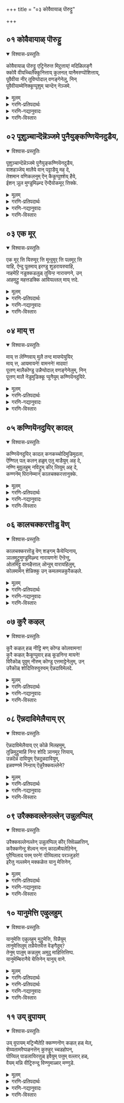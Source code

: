 +++
title = "०३ कोवैवायाळ् पॊरुट्टु"

+++


## ०१ कोवैवायाळ् पॊरुट्टु
<details open><summary>विश्वास-प्रस्तुतिः</summary>

कोवैवायाळ् पॊरुट्टु एट्रिनॆरुत्त मिऱुत्ताय्\! मदिळिलङ्गै  
क्कोवै वीयच्चिलैक्कूनित्ताय् कुलनल् यानैमरुप्पॊशित्ताय्,  
पूवैवीया नीर् तूविप्पोदाल् वणङ्गेनेलु, निन्  
पूवैवीयाम्मेनिक्कूप्पूशुम् चान्दॆन् नॆञ्जमे.
</details>

<details><summary>मूलम्</summary>

कोवैवायाळ् पॊरुट्टु एट्रिनॆरुत्त मिऱुत्ताय्\! मदिळिलङ्गै  
क्कोवै वीयच्चिलैक्कूनित्ताय् कुलनल् यानैमरुप्पॊशित्ताय्,  
पूवैवीया नीर् तूविप्पोदाल् वणङ्गेनेलु, निन्  
पूवैवीयाम्मेनिक्कूप्पूशुम् चान्दॆन् नॆञ्जमे.
</details>

<details><summary>गरणि-प्रतिपदार्थः</summary>

कोवै वायाळ् = तॊण्डेहण्णिनन्तॆ तुटि\(बायि\)युळ्ळवळ, पॊरुट्टु = निमित्तवागि, एट्रिन् = गूळिगळ, ऎरुत्तम् = कत्तन् \(हिळिलन्नु\), इऱुत्ताय् = मुरिदवने, मदिळ् = कोटॆयिन्द सुभद्रवाद, इलङ्गै = लङ्कॆयु, कोवै = ऒडॆयनु, वीय = मुगियुवन्तॆ \(सायुवन्तॆ\), शिलै= बिल्लन्नु, कुनित्ताय् = बग्गिसिदवने, कुलम् = जातिय, नल्यानै = उत्तमवाद आनॆय, मरुप्पु = दन्तगळन्नु, ऒशित्ताय् = मुरिदवने, पूवैवीयानीर् = हूवन्नु अगलिरद नीरन्नू \(हूवन्नू, नीरन्नू\) तूवि = प्रोक्षिसि\(ऎरॆचि\), पोदाल् = हॊत्तुहॊत्तिगॆ सरियागि, वणङ्गेन् एलुम् = नमस्करिसुवॆनादरू, निन् = निन्न, पूवै वी आम् = हूवन्नु सॊरगिसुवन्थ, मेनिक्कु = देहक्कॆ, पूशुम् = पूसुव \(हच्चुव\), चान्दु = चन्दनवु \(गन्धवु\), ऎन् = नॆञ्जमे = नन्न मनस्से आगुवुदु. 
</details>

<details><summary>गरणि-गद्यानुवादः</summary>

तॊण्डेहण्णिनन्तॆ तुटियुळ्ळवळ निमित्तवागि गूळिगळ् कत्तन्नु \(हिळिलन्नु\), मुरिदवने, कोटॆयिन्द सुभद्रवाद लङ्कॆय ऒडॆयनु सायुवन्तॆ बिल्लन्नु बग्गिसिदवने, उत्तमजातिय आनॆय दन्तगळन्नु मुरिदवने, हूवन्नू नीरन्नू चिमुकिसुत्ता \(ऎरॆचुत्ता\) हॊत्तुहॊत्तिगॆ सरियागि निनगॆ ऎरगुवॆनादरू, हूवन्नु सॊरगिसुवन्थ निन्न देहक्कॆ पूसुव गन्धवु नन्न मनस्से आगुवुदु.
</details>

<details><summary>गरणि-विस्तारः</summary>

“कोवैवायाल् पॊरुट्टु एट्रिनॆरुत्त मिऱुत्ताय्” – इदु श्रीकृष्णावतारियाद भगवन्त तन्न तोळ्बलवन्नु प्रकटगॊळिसिद ऒन्दु प्रसङ्ग. ’तॊण्डे हण्णिनन्तॆ तुटियुळ्ळवळु’ ऎन्दरॆ परमसुन्दरियाद नप्पिन्नैदेवि – गोवळकुलद सत्यॆ ऎन्नुवळु. अवळन्नु वरिसुवुदक्कॆ अवळ तन्दॆ इट्ट ’वीर्यशुल्क’वन्नु ऎन्दरॆ, अवनु साकि कॊब्बिसिद्द एळु गूळिगळन्नु ऒब्बने ऎदुरिसि, अवुगळन्नु अडगिसि अवळन्नु गॆद्दुकॊण्डवनु श्रीकृष्णपरमात्म. 

मदिळिलङ्गैकोवैवीय शिलैकुनित्ताय्” – इल्लि श्रीरामावतारियाद भगवन्तन बिल्गारिकॆयन्नु प्रकटगॊळिसिद प्रसङ्गविदॆ. तन्न मडदियाद सीतादेविय निमित्तवागि, श्रीरामनु कोटॆगळिन्द सुभद्रवॆनिसिद्द लङ्कापट्टणवन्नु प्रवेशिसि, अप्रतिम वीरनॆन्दु बीगुत्तिद्द रावणासुरनन्नु तन्न कोदण्ड मत्तु बाणगळ सहायदिन्दले नाशपडिसिदनु. 

“कुलनल् यानै मरुप्पॊशित्ताय्” – मत्तॆ इल्लि श्रीकृष्णावतारद मत्तॊन्दु प्रसङ्गविदॆ. श्रीकृष्णनु इन्नू चिक्कवनागिद्दाग नडॆसिद्दु इदु. अवन सोदरमावनाद कंसासुरनु अवनन्नु कॊल्लिसलु नडॆसिद नानाप्रयत्नगळल्लि इदू ऒन्दु. धनुर्यागद निमित्तवागि अवनन्नु मधुरापुरिगॆ बरमाडिकॊण्डु, अल्लि हेगादरू माडि अवनन्नु मधुरापुरिगॆ बरमाडिकॊण्डु, अल्लि हेगादरू मादि अवनन्नु कॊल्लिसबेकॆम्बुदु कंसन हवणिकॆ. अवुगळल्लि मॊट्टमॊदलनॆयदे, पट्टणद हॊरबागिलल्लि कुवलयापीडवॆम्ब मद्दानॆयिन्द अवनन्नु तुळसि हाकुवुदु. बालकृष्णनु आ आनॆयन्नु ऎदुरिसि, अदर उद्दनाद दन्तवन्नु निरायासवागि मुरिदु, अदरिन्दले आ आनॆयन्नु कॊन्दुहाकिदनु. 

आळ्वाररु हेळुत्तारॆ- भगवन्त, नीनु नप्पिन्नैदेविय निमित्तवागि कॊब्बि बॆळॆद एळु गूळिगळन्नु ऒब्बने ऎदुरिसि, अवुगळ कॊब्बन्नु अडगिसिदॆ. सीतादेविय निमित्तवागि, कोटॆगळिन्द सुभद्रवॆनिसिद्द लङ्कापट्टणवन्नु प्रवेशिसि, अप्रतिम शूरनॆन्दु बीगुत्तिद्द रावणासुरनन्नु निन्न बिल्गारिकॆयिन्दले सदॆबडिदॆ. निन्न मेलॆ नुग्गि बन्द मद्दानॆय दन्तवन्नु मुरिदु हाकिदॆ. हीगॆ परमसमर्थनु, सर्वशक्तनु ऎनिसिद निन्न गुणस्वभावगळन्नू, नीनु नडॆसिद अद्भुताश्चर्य प्रसङ्गगळन्नु नॆनॆयुत्ता, पुळकितगॊळ्ळुत्ता, निनगॆ हॊत्तुहॊत्तिगॆ क्रमवरितु परिमळिसुव पुष्पगळन्नू परिशुद्धवाद तीर्थवन्नू समर्पिसि निन्नन्नु पूजिसुत्तेनॆ. आदरू, निन्न सेवॆयन्नु परिपूर्णवागि नडॆसुवुदक्कागि नन्न मनस्सन्नु, श्रीगन्धद तुण्डन्नु अरॆदु सवॆसुत्ता अदरिन्द तम्पाद परिमळपूर्णवाद गन्धवन्नु पडॆदुकॊळ्ळुवन्तॆ, विषयवासनॆ ईषदपि इल्लदन्तॆ माडुवुदक्कागि, निन्न परिपूर्ण सेवॆगॆ योग्यवागुवन्तॆ माडुवुदक्कागि, ऎडॆबिडदन्तॆ अदन्नु सिद्धपडिसुत्तिद्देनॆ. अदु निन्न दिव्यसुन्दरॆ देहक्कॆ पूसुव परिमळ गन्धवागलि.
</details>



## ०२ पूशुञ्चान्दॆन्नॆञ्जमे पुनैयुङ्कण्णियॆनदुडैय,
<details open><summary>विश्वास-प्रस्तुतिः</summary>

पूशुञ्चान्दॆन्नॆञ्जमे पुनैयुङ्कण्णियॆनदुडैय,  
वाशहञ्जॆय् मालैये वान् पट्टाडैयु मह् दे,  
तेशमान वणिकलनुम् ऎन् कैकूप्पुश्शॆय् हैये,  
ईशन् ञूल मुण्डुमिऴ्न्द ऎन्दैयोकमूर् त्तिक्के.
</details>

<details><summary>मूलम्</summary>

पूशुञ्चान्दॆन्नॆञ्जमे पुनैयुङ्कण्णियॆनदुडैय,  
वाशहञ्जॆय् मालैये वान् पट्टाडैयु मह् दे,  
तेशमान वणिकलनुम् ऎन् कैकूप्पुश्शॆय् हैये,  
ईशन् ञूल मुण्डुमिऴ्न्द ऎन्दैयोकमूर् त्तिक्के.
</details>

<details><summary>गरणि-प्रतिपदार्थः</summary>

पूशुम् = पूसुव, शान्दु = चन्दनवु, ऎन्नॆञ्जमे = नन्न मनस्से, पुनैयुम् = धरिसुव, कण्णि = हूविन हार्वु, ऎनदुडैय = नन्न, वाशहम् = मातुगळिन्द, शॆय् = आद, मालैये = मालॆये \(सरवे\) वान् = श्रेष्ठवाद, पट्टु आडैयुम् = पीताम्बरवू, अह् दे = अदे, तेशम् आन = तेजस्सिनिन्द कूडिद \(तेजस्से आद\), अणि कलनुम् = सुन्दरवाद आभरणग्ळु, ऎन्= नन्न, कैकूप्पु = कैमुगियुव, शॆय् है ए = कॆलसवे \(आगुत्तदॆ\), ईशन् = सर्वेश्वरनू, ञालम् = लोकगळन्नु, उण्डु उमिऴन्द = उण्डु उगुळिद, ऎन्दै = नन्न, एक मूर्त्तिक्के = \(साटियिल्लदवनाद\) एकैक मूर्तिगे. 
</details>

<details><summary>गरणि-गद्यानुवादः</summary>

सर्वेश्वरनू, लोकगळन्नु उण्डु उगुळिद नन्न एकैक मूर्तिगॆ पूसुव चन्दनवु नन्नमनसे, धरिसुव हारवु नन्नमातुगळिन्दाद मालॆये \(मातिनसरवे\), श्रेष्ठवाद पीताम्बरवू अदे, तेजोमयवाद सुन्दरवाद आभरणगळु नन्न कैमुगियुव कार्यवॆ \(आगुत्तदॆ\). 
</details>

<details><summary>गरणि-विस्तारः</summary>

इल्लि आळ्वाररु तम्म त्रिकरणगळन्नु, ऎन्दरॆ, मनस्सु, मातु, मैगळन्नु भगवत्सेवॆगॆ हेगॆ अणिमाडिकॊण्डिद्दारॆ ऎम्बुदन्नु हेळलागुत्तदॆ. 

“पूशुम् शान्दु ऎन् नॆञ्जमे” – भगवन्तन ऎल्ला अङ्गगळिगू पूसुव \(लेपिसुव\) परिमळिसुव चन्दन ऎम्बुदु नन्न मनस्से. अदु भगवन्तन सर्वायवगळन्नू परिपूर्णवागि आवरिसिरुत्तदॆ. 

“पुनैयुम् कण्णि ऎनदुडैय वाशहम् शॆय् मालै” भगवन्तनु धरिसुव सॊबगिन हूविनहारवॆम्बुदु अवनन्नु नानु कीर्तिसुव उत्तमवाद मातुगळे \(मातुगळिन्द आद हारवे\). 

“वान् पट्टाडैयुम् अह् दे” – भगवन्तनु उडुव दिव्यपीताम्बरवूसह नन्न मातुगळिन्द नेयल्पट्टद्दे. 

“तेशम् आन अणिकलनुम् ऎन् कैकूप्पु शॆय् हैये” – भगवन्तनु अलङ्करिसुव तेजोमयवू सुन्दरवू आद दिव्याभरणगळु नन्न कैमुगियुविकॆय कार्यवे. 

“ञालम् उण्डु उमिऴ्न्द ऎन्दै एकमूर् त्ति” – प्रळयकालदल्लि ऎल्ला लोकगळन्नू उण्डु, तन्न हॊट्टॆयल्लिट्टुकॊण्डु कापाडुववनू, मत्तॆ सृष्टिसमयवॊदगिदाग अवुगळन्नॆल्ला हॊरक्कॆ हाकि रक्षिसुववनू ऒब्बने सर्वेश्वर. 

आळ्वाररु हेळुत्तारॆ- सर्वेश्वरनू ऎल्ला कालदल्लू संरक्षकनू आगिरुव दिव्यसुन्दरमूर्तिगॆ नन्न मनस्सन्ने परिमळगन्धवन्नागि माडुत्तेनॆ. अवन गुणस्वभावगळन्नु कीर्तिसुव नन्न मातुगळन्नु अवनु उडुव श्रेष्ठपीताम्बरवन्नागियू सॊबगिन पुष्पमालिकॆयन्नागियू माडुत्तेनॆ. अवनु कॊडुव तेजः पूर्णवाद दिव्याभरणगळन्नु नन्न कैमैगळिन्द नडॆसुव कार्यगळागि माडुत्तेनॆ.
</details>



## ०३ एक मूर्
<details open><summary>विश्वास-प्रस्तुतिः</summary>

एक मूर् त्ति यिरुमूर् त्ति मून्ऱुमूर् त्ति पलमूर् त्ति  
याहि, ऐन्दु पूतमाय् इरण्डु शुडरायरुवाहि,  
नाहमेऱि नडुक्कडलुळ् तुयिन्ऱ नारायणने, उन्   
आहमुट्रु महत्तडक्कि आवियल्लल् माय् त्तदे.
</details>

<details><summary>मूलम्</summary>

एक मूर् त्ति यिरुमूर् त्ति मून्ऱुमूर् त्ति पलमूर् त्ति  
याहि, ऐन्दु पूतमाय् इरण्डु शुडरायरुवाहि,  
नाहमेऱि नडुक्कडलुळ् तुयिन्ऱ नारायणने, उन्   
आहमुट्रु महत्तडक्कि आवियल्लल् माय् त्तदे.
</details>

<details><summary>गरणि-प्रतिपदार्थः</summary>

एकम् मूर् त्ति = ऎल्लक्कू आदिकारणनाद ऒब्बने आगि, इरु मूर् त्ति = प्रकृतिपुरुषरॆम्ब ऎरडु मूर्तिगळागि, मून्ऱु मूर्त्ति = ब्रह्म, विष्णु, रुद्ररॆम्ब मूरुमूर्तिगळागि, पलमूर् त्ति आहि = नानाअवताररूपियागि, ऐन्दुपूदम् आय् = ऐदु भूतगळागि, इरण्डु शुडर् आय् = सूर्यचन्द्ररॆम्ब ऎरडु ज्योतिगळागि, अरु आहि = रूपविल्लदवनागि, नाहम् एऱि = सर्पवन्नेरि, नडुक्कडलुळ् = समुद्रमध्यदल्लि, तुयिन्ऱ = योगनिद्दॆयल्लिरुव, नारायणने = श्रीमन्नारायणने, उन् = निन्न, आहम् मुट्रुम् = स्वरूपवन्नु पूर्णवागि, अहत्तु = नन्न मनस्सिनल्लि \(हृदयदल्लि\), अडक्कि = अडगिसि, आवि = आत्मन, अल्लल्= दुःखवु, माय् त्तदे = नीगितल्ल\! 
</details>

<details><summary>गरणि-गद्यानुवादः</summary>

आदिकारणनाद ऒब्बने आगि, प्रकृतिपुरुषरॆम्ब ऎरडु मूर्तिगळागि ब्रह्मविष्णुरुद्ररॆम्ब मूरु मूर्तिगळागि, नानाअवतारगळ रूपियागि, पञ्चभूतगळागि, सूर्यचन्द्ररॆम्ब ऎरडु ज्योतिगळागि, रूपविल्लदवरागि \(अरूपियागि\), सर्पवन्नेरि नडुकडलल्लि योगनिद्दॆयल्लिरुव श्रीमन्नारायणने, निन्न स्वरूपवन्नॆल्ला नन्न मनदल्लि \(हृदयदल्लि\) अडगिसि, आत्मन दुःखवु नीगितल्ल\! 
</details>

<details><summary>गरणि-विस्तारः</summary>

’एकमूर् त्ति’ – सृष्टिगॆ मुञ्चितवागि चिददिद्विशिष्टनागिरुव सर्वेश्वर. अवनन्नु ’आदि’ ऎन्तलू, ’आदिकारण’ ऎन्तलू, ’परवासुदेव’ ऎन्तलू हेळुत्तारॆ. 

’इरु मूर् त्ति’ – सृष्टिगोस्करवागि भगवन्तनु ’प्रकृति’ ’पुरुष’ ऎम्ब ऎरडु रूपगळल्लि तोरिकॊळ्ळुत्तानॆ, आग अवनन्नु ’परवासुदेव’ मत्तु ’व्यूहवासुदेव’ ऎन्नुत्तारॆ. 

’मून्ऱु मूर् त्ति’ – सात्त्विक, राजस, तामस प्रकृतिगळुळ्ळ भगवन्तन मूरु रूपगळु. अवनन्नु ब्रह्म, विष्णु, रुद्ररॆन्दु हेळुत्तारॆ. अल्लदॆ, ’सङ्कर्षण, अनिरुद्ध, प्रद्युम्न’ ऎन्दू हेळुत्तारॆ.

’पलमूर् त्ति’- सात्त्विक प्रकृतिगॆ \(अहङ्कारक्कॆ\) सम्बन्धपट्ट हन्नॊन्दु इन्द्रियगळु – ऎन्दरॆ, ऐदुज्ञानेन्द्रियगळु, ऐदु—मत्तु मनस्सु. अल्लदॆ, भगवन्तने आगिन्दाग्गॆ धरिसुव नाना अवतार रूपगळु. 

“पञ्चभूतगळु” – नॆल, नीरु, बॆङ्कि, गाळि, बानु ऎम्ब ऐदु तामस प्रकृतिगळु. ऎल्ला देहगळिगू कारणवादवु. 

’अरुमूर् त्ति’ – भगवन्तन ’अरूपतॆ’ – ऎन्दरॆ, ’अन्तर्यामित्व’. 

’नाहमेऱि नडुक्कडल् तुयिन्ऱ नारायणने’ – अनलकनॆम्ब हावन्नु हासुगॆयागि माडिकॊण्डु पाल्गडलल्लि पवडिसिरुव श्रीमन्नारायणनु – ब्रह्मादि देवतॆगळू महर्षिगळू अल्लिगॆ अन्दु अवनन्नु स्तुतिसि पूजिसुवरु. 

आळ्वाररु हेळुत्तारॆ-- आदिकारणनाद, प्रकृतिपुरुषराद, त्रिमूर्तिगळाद, पञ्चभूतगळाद, नानाअवतार्‍अगळाद, सूर्यचन्द्रराद, रूपवे इल्ला सर्वान्तर्यामियाद, पाल्गडलल्लि अनन्तशयननागिरुव नारायणने, निन्न ऎल्ला रूपगळन्नू नन्न हृदयदल्लि अडगिसिट्टुकॊण्डद्दरिन्द, नन्न आत्मन दुःखवॆल्ल नीगितल्ल\!
</details>



## ०४ माय् त्त
<details open><summary>विश्वास-प्रस्तुतिः</summary>

माय् त्त लॆण्णिवाय् मुलै तन्द मायप्पेयुयिर्  
माय् त्त, आयमायने\! वामनने\! मादवा\!  
पूत्तण् मालैकॊण्डु उन्नैप्पोदाल् वणङ्गेनेलुम्, निन्  
पूत्तण् मालै नॆडुमुडिक्कू प्पुनैयुम् कण्णियॆनदुयिरे.
</details>

<details><summary>मूलम्</summary>

माय् त्त लॆण्णिवाय् मुलै तन्द मायप्पेयुयिर्  
माय् त्त, आयमायने\! वामनने\! मादवा\!  
पूत्तण् मालैकॊण्डु उन्नैप्पोदाल् वणङ्गेनेलुम्, निन्  
पूत्तण् मालै नॆडुमुडिक्कू प्पुनैयुम् कण्णियॆनदुयिरे.
</details>

<details><summary>गरणि-प्रतिपदार्थः</summary>

माय् त्तल् ऎण्णि = कॊल्लुवुदागि ऎणिसि, वाय् = बायल्लि, मुलै तन्द = मॊलॆयन्निट्ट मायम् पेय् = मायावियाद राक्षसिय, उयिर् = प्राणवन्नु, माय् त्त = \(हीरि\) मुगिसिद, आय = गोवळने, मायने = आश्चर्यकारिये, वामनने = वामनावतारिये, मादवा = लक्ष्मीदेविय पतिये, पूतण् मालै कॊण्डु = हूविन तम्पाद मालॆयन्नु समर्पिसि, उन्नै = निन्नन्नु, पोदाल् = हॊत्तुहॊत्तिगॆ सरियागि, वणङ्गॆन् एलुम् = पूजिसुवॆनादरू, \(ऎरगुवॆनादरू\), निन् = निन्न, पूतण् मालै = तम्पाद हूविन हारवन्नु धरिसिरुव, नॆडुमुडिक्के = ऎत्तरवाद किरीटक्कॆ, पुनैयुम् = अलङ्कारवागिसुत्तिरुव कण्णि = हूविनहारवॆम्बुदु, ऎनदु उयिरे = नन्न प्राणवे \(आत्मवे\). 
</details>

<details><summary>गरणि-गद्यानुवादः</summary>

कॊल्लुवुदक्कागि ऎणिसि, बायल्लि मॊलॆयन्नु इट्ट मायावियाद राक्षसिय प्राणवन्नु \(हीरि\) मुगिसिद गोवळने, आश्चर्यकारिये, वामनावतारिये, माधवने, तम्पाद हूविन मालॆयन्नु समर्पिसि, निन्नन्नु हॊत्तुहॊत्तिगॆ ऎरगि पूजिसुवॆनादरू निन्न तम्पाद हूविन हारवन्नु धरिसिरुव उन्नतवाद किरीटक्कॆ अलङ्करिसिरुव हूविनहारवॆम्बुदु नन्न प्राण्वे \(आत्मवे\). 
</details>

<details><summary>गरणि-विस्तारः</summary>

“माय् त्तल् ऎण्णि वाय् मुलैतन्द मायप्पेयुयिर् माय् त्त आयने” – इदु भगवन्तनु श्रीकृष्णावतारियागि नडॆसिद ऒन्दु आश्चर्यकरवाद प्रसङ्ग- श्रीकृष्णनु कंसन कण्णुतप्पिसि, हालुगूसागि नन्दगोकुलदल्लि बॆळॆयुत्तिद्द. अवन कडु शत्रुवाद कंसनु अवनन्नु कपटदिन्द कॊल्ललु पूतनि ऎम्ब राक्षसियन्नु अल्लिगॆ कळुहिसिदनु. अवळादरो मायावि. तायि यशोदॆयन्तॆये वेषधरिसि नन्दगोकुलक्कॆ बन्दळु. मगुवन्नु ऒब्बनन्ने बिट्टु यशोदॆ तायि अल्लि इल्ला समयदल्लि अल्लिगॆ बन्दळु. कपट प्रीतियिन्द मगुवन्नु ऎत्तिकॊण्डु, तन्न विषद मॊलॆयन्नूडिसिदळु. अरियद कूसिनन्तॆये श्रीकृष्णनु अवळ विषद हालिनॊन्दिगॆ अवळ प्राणगळन्नू हीरि पूतनियन्नु कॊन्दु हाकिदनु. अदन्नु कण्ड ऎल्लरिगू आश्चर्यवायितु. 

“वामनने”- भगवन्तनु आकर्षक वामनवटुवागि अवतरिसिद्दु बलिचक्रवर्तियन्नु अनुग्रहिसुवुदक्कॆ. बलिय याग माडुत्तिद्दाग, अवन यागशालॆगॆ वामनवटुवागि भगवन्तनु बन्दनु. तनगॆ मूरु हॆज्जॆ नॆलवन्नु दानवागि बेडि अवनिन्द पडॆदुकॊण्डनु. कूडले स्वामियु त्रिविक्रमनागि बॆळॆदु, तन्न ऒन्दु हॆज्जॆयन्नु इडिय भूमण्डलवन्नॆल्ला हरडि, आवरिसिकॊण्डु, अदन्नळॆदुकॊण्डनु. मत्तॊन्दु हॆज्जॆयन्नु मेलण एळुलोकगळन्नू आवरिसि अळॆदुकॊण्डनु. मूरनॆय हॆज्जॆगॆ स्थळविल्लवागि, अदन्नु बलिचक्रवर्तिय नॆत्तिय मेलिट्टु, अवनन्नु पूर्णवागि अनुग्रहिसिदनु. 

“माधवने” – पाल्गडलन्नु भगवन्तनु देवदानवरिन्द कडॆयिसिदाग, पाल्गडलल्लि अनेक श्रेष्ठवस्तुगळु उद्भविसिदवु. अवुगळल्लि लक्ष्मीदेवियू ऒब्बळु. आकॆ अल्लि नॆरॆदिद्दवरल्लि ऎल्लरिगिन्तलू दिव्यसुन्दरनू, नित्ययौवननू, सर्वरक्षकनूआद महाविष्णुवन्नु मोहिसि, वरिसिदळु. स्वामियु आकॆगॆ तन्न वक्षदल्लिये स्थळमाडिकॊट्टनु. आद्दरिन्द अवनिगॆ ’माधव’ ऎन्दु हॆसरायितु.

आळ्वाररु हेळुत्तारॆ. श्रीकृष्णनागि गोवळवंशदल्लि जनिसि, पूतनियॆम्ब मायगातियाद राक्षसिय विषद हालन्नु उण्डु अदरॊन्दिगॆ अवळ प्राणवन्नू हीरिकॊन्द आश्चर्यकारिये, निनगॆ कालकालक्कॆ हूविन मालॆयन्नु अर्पिसि नानु पूजिसुवॆनु दिट. आदरू, नन्न प्राणवु निन्न उन्नत किरीटक्कॆ अलङ्कारप्रायवाद हारवागलु आशिसुत्तदॆ.
</details>



## ०५ कण्णियॆनदुयिर् कादल्
<details open><summary>विश्वास-प्रस्तुतिः</summary>

कण्णियॆनदुयिर् कादल् कनकच्चोदिमुडिमुदला,  
ऎण्णिल् पल् कलन् हळुम् एलु माडैयुम् अह् दे,  
नण्णि मूवुलहुम् नविट्रुम् कीर् त्तियुम् अह् दे,  
कण्णनॆम् पिरानॆम्मान् कालचक्करत्तानुक्के.
</details>

<details><summary>मूलम्</summary>

कण्णियॆनदुयिर् कादल् कनकच्चोदिमुडिमुदला,  
ऎण्णिल् पल् कलन् हळुम् एलु माडैयुम् अह् दे,  
नण्णि मूवुलहुम् नविट्रुम् कीर् त्तियुम् अह् दे,  
कण्णनॆम् पिरानॆम्मान् कालचक्करत्तानुक्के.
</details>

<details><summary>गरणि-प्रतिपदार्थः</summary>

कण्णि = हूविन हारवागिरुवुदु, ऎनदु उयिर् = नन्न आत्म, कादल् = नन्न आशॆ, कनकम् शोदि मुडि मुदला = चिन्नदिन्दाद हॊळॆहॊळॆयुव किरीट मुन्ताद, ऎण् इल् = लॆक्कविल्लदष्टु, पल् = अनेक, कलन् हळुम् = दिव्याभरणगळू, एलुम् आडैयुम् = ऒप्पुवन्थ पीताम्बरवू, अह् दे = अदे \(आ आशॆये\), नण्णि = समीपिसि, मू उलहुम् = मूरु लोकगळू, नविट्रुम् = स्तुतिसुव, कीर् त्तियुम् = कीर्तियू सह, अह् दे = अदेये \(आ नन्न आशॆये\), कण्णन् = अत्याकर्षकनाद \(श्रीकृष्णावतारियाद\), ऎम् पिरान् = नम्म स्वामियाद, ऎम्मान् = नम्म तन्दॆये आद, कालम् चक्करत्तानुक्के = कालवन्ने चक्रायुधवन्नागि उळ्ळवनिगे. 
</details>

<details><summary>गरणि-गद्यानुवादः</summary>

अत्याकर्षकनू \(श्रीकृष्णावतारियू\), नम्म स्वामियू, नम्म तन्दॆये आद कालवन्ने चक्रायुधवन्नागि उळ्ळवनिगॆ हूविन हारवागिरुवुदु नन्न आत्म. चिन्नद हॊळॆयुव किरीट मुन्ताद लॆक्कविल्लद \(साटियिल्लद\) अनेक दिव्याभरणगळू ऒप्पुवन्थ पीताम्बरवू, मूरुलोकगळु समीपिसि स्तुतिसुव कीर्तियू नन्न आशॆये. 
</details>

<details><summary>गरणि-विस्तारः</summary>

हिन्दिन पाशुरदल्लि आळ्वाररु तम्म आत्म भगवन्तन उन्नत किरीटद मेलॆ अलङ्कारवागि शोभिसुव हारवागबेकॆन्दु आशिसिदरु. ई पाशुरदल्लि अवरु तम्म आ आशॆयन्नु इन्नष्टु विस्तरिसि हेळुत्तारॆ. 

आळ्वाररु हेळुत्तारॆ- अत्याकर्षकनाद, कालवन्ने तन्न चक्रायुधवन्नागि धरिसिरुव, नम्म रक्षकनू, नम्म तन्दॆयू आद नम्म स्वामि \(श्रीमन्नारायणनु\) अलङ्करिसिकॊळ्ळुव हारवे नन्न आत्मवागबेकॆन्दु नन्न आशॆ. हागॆये अवनु कॊट्टिरुव साटियिल्लद हॊळॆयुव किरीट मुन्ताद ऎल्ला दिव्याभरणगळू अवनु उडुव ऒप्पुवन्थ पीताम्बरवू, मत्तु ऎल्ला लोकगळू अवन बळिगॆ बन्दु अवनन्नु स्तुतिसुव कीर्तियू नन्न आत्मवे आगबेकॆन्दु नन्न आशॆ. 

“नन्न आत्मभगवन्तनन्नु ऎडॆबिडदन्तॆ अत्यन्त समीपदल्लि अवनिगॆ भूषणप्रायवागि अवन कीर्तियॊन्दिगॆ बॆरॆतु कीर्तिसल्पडबेकॆन्दु नन्न आशॆ” ऎन्द हागॆ ऎनिसुत्तदॆ.
</details>



## ०६ कालचक्करत्तॊडु वॆण्
<details open><summary>विश्वास-प्रस्तुतिः</summary>

कालचक्करत्तॊडु वॆण् शङ्गम् कैयेन्दिनाय्,  
ञालमुट्रुमुण्डुमिऴ्न्द नारायणने\! ऎन्ऱॆन्ऱु,  
ओलमिट्टु वानऴैत्ताल् ऒन्ऱुम् वारायहिलुम्,  
कोलमामॆन् शॆन्निक्कु उन् कमलमन्नकुरैकऴले.
</details>

<details><summary>मूलम्</summary>

कालचक्करत्तॊडु वॆण् शङ्गम् कैयेन्दिनाय्,  
ञालमुट्रुमुण्डुमिऴ्न्द नारायणने\! ऎन्ऱॆन्ऱु,  
ओलमिट्टु वानऴैत्ताल् ऒन्ऱुम् वारायहिलुम्,  
कोलमामॆन् शॆन्निक्कु उन् कमलमन्नकुरैकऴले.
</details>

<details><summary>गरणि-प्रतिपदार्थः</summary>

कालचक्करत्तॊडु = कालस्वरूपवाद चक्रवन्नू, वॆण् शङ्गु = धवळ शङ्खवन्नू, अम् कै एन्दिनाय् = सुन्दरवाद कैगळल्लि धरिसिरुववने, ञालम् = लोकगळन्नु, मुट्रुम् = सम्पूर्णवागि, उण्डु उमिऴ्न्द = उण्डु उगुळिद, नारायणने = श्रीमन्नारायणने, ऎन्ऱु ऎन्ऱु = बहुकाल हेळुत्ता, ओलम् इट्तु = कूगि, नान् अऴैत्तल् = नानु करॆदरॆ, ऒन्ऱुम् = स्वल्पवू, वाराय् आहिलुम् = बारॆयादरू, कोलम् = भूषणवादद्दु, ऎन् शॆन्निक्कु = नन्ननडुतलॆगॆ, उन् = निन्न, कमलम् अन्न = कमलदन्तिरुव, कुरै कऴले = सद्दुमाडुव काल्गडगळे. 
</details>

<details><summary>गरणि-गद्यानुवादः</summary>

कालस्वरूपवाद चक्रायुधवन्नू, धवळशङ्खवन्नू सुन्दरवाद कैगळल्लि धरिसिरुववने, ऎल्ला लोकगळन्नू ऒट्टागि कबळिसि हॊरहाकुवन्थ श्रीमन्नारायणने, ऎन्दु हलवारु सल बहुकाल निन्नन्नु नानु कूगि करॆदरू नीनु स्वल्पवू बारॆयादरू सह, निन्न सुन्दरवाद कमुदहागिरुव सद्दु माडुव वीरकाल्गडगगळे नन्न नडुनॆत्तिगॆ भूषणवादवु. 
</details>

<details><summary>गरणि-विस्तारः</summary>

हिन्दिन पाशुरदल्लि, आळ्वाररु तम्म गाढवाद आशॆयेनॆम्बुदन्नु विवरिसिदरु. ईग, तमगॆ भगवन्तनल्लिरुव अत्यन्त दृढवाद नम्बिकॆयन्नु कुरितु हेळुत्तारॆ. 

आळ्वाररु हेळुत्तारॆ- भगवन्त, बहुकालदिन्दलू नानु निन्नन्नु बगॆबगॆयागि कूगि करॆयुत्तले बन्दिद्देनॆ. नन्न करॆगॆ नीनु ओगॊट्टु क्षणकालवादरू बरदॆ इरुवॆयादरू, निन्न दिव्यतिरुवडिगळ आश्रयवन्नु मात्र नानॆन्दिगू बिडुवुदिल्ल. सद्दुमाडुव वीरकाल्गडगगळन्नु धरिसिरुव निन्न पादगळे नन्न नॆत्तिगॆ भूषणवादद्दु. 

श्रीमन्नारायणने सर्वेश्वरनागि, सृष्टि, स्थिति, लय कारणनु. कालकालक्कॆ लयवन्नू, दृष्ट्टियन्नू नडॆसुत्ता, ऎल्ल कालदल्लू ऎल्ला लोकगळन्नू रक्षिसुववनू अवने ऎन्दु हेळिद हागॆये.
</details>



## ०७ कुरै कऴल्
<details open><summary>विश्वास-प्रस्तुतिः</summary>

कुरै कऴल् हळ् नीट्टि मण् कॊण्ड कोलवामना\!  
कुरै कऴल् कैकूप्पुवार् हळ् कूडनिन्ऱ मायने\!  
विरैकॊळ् पूवुम् नीरुम् कॊण्डु एत्तमाट्टेनेलुम्, उन्  
उरैकॊळ् शोदित्तिरुवुरुवम् ऎन्नदाविमेलदे.
</details>

<details><summary>मूलम्</summary>

कुरै कऴल् हळ् नीट्टि मण् कॊण्ड कोलवामना\!  
कुरै कऴल् कैकूप्पुवार् हळ् कूडनिन्ऱ मायने\!  
विरैकॊळ् पूवुम् नीरुम् कॊण्डु एत्तमाट्टेनेलुम्, उन्  
उरैकॊळ् शोदित्तिरुवुरुवम् ऎन्नदाविमेलदे.
</details>

<details><summary>गरणि-प्रतिपदार्थः</summary>

कुरै कऴल् हळ् नीट्टि = वीरकाल्गडगगळन्नु चाचि, मण् कॊण्ड = भूमियन्नु अळॆदुकॊण्ड, कोलम् वामना = परमसुन्दरनाद वामनने, कुरैकऴल् = वीरकडगगळ तिरुवडिगळिगॆ, कैकूप्पुवार् हळ् = कैमुगियुववर, कूड = जॊतॆयल्लि, निन्ऱ = इरुव, मायने = आश्चर्यकारिये, विरैकॊळ् = परिमळ तुम्बिरुव \(अरळुत्तिरुव\), पूवुम् नीरुम् कॊण्डु = हूवन्नू नीरन्नूतन्दु, एत्तमाट्टेन् एलुम् = पूजिसलारॆनादरू, उन् = निन्न, उरैकॊळ् = वर्णिसलारद, शोदि = ज्योतिय, तिरु उरुवम् = श्रेष्ठवाद स्वरूपवु, ऎनदु आवि = नन्न आत्मन, मेलदु ए = ऒडॆतन माडतक्कद्दु, एनाश्चर्य\! 
</details>

<details><summary>गरणि-गद्यानुवादः</summary>

वीरकाल्गडगळन्नु विस्तरिसि भूमियन्नु अळॆदुकॊण्ड परमसुन्दरवाद वामनने, वीरकडगगळ तिरुवडिगळिगॆ कैमुगियुववरजॊतॆयल्लिरुव आश्चर्यकारिये, अरळुत्तिरुव हूवन्नू नीरन्नू तन्दु निन्नन्नु पूजिस\(स्तुतिस\)लारॆनादरू, निन्न वर्णिसलागद ज्योतियिन्द कूडिद श्रेष्ठवाद स्वरूपवु नन्न आत्मन ऒडॆतन माडतक्कद्दे, अदेनाश्चर्य\! 
</details>

<details><summary>गरणि-विस्तारः</summary>

“कुरै कऴल् हळ् नीट्टि मण् कॊण्डकोलवामना” – इदु वामन – त्रिविक्रमावतारगळ विवरणॆ. परमसुन्दरनू अत्याकर्षकनू आद वामनवटुआगि, भगवन्तनु बलिचक्रवर्तिय याग शालॆगॆ बन्दनु. मूरु हॆज्जॆगळ नॆलवन्नु दानवागि बेडि पडॆदुकॊण्डनु. कूडले, त्रिविक्रमनागि बॆळॆदु ऒन्दु हॆज्जॆयन्नु विस्तरिसि इडिय भूमण्डलवन्नु अळॆदुकॊण्डनु. मत्तॊन्दु हॆज्जॆयिन्द मेलण ऎल्ला लोकगळन्नू अळॆदुकॊण्डनु. अनन्तर, बलिचक्रवर्तियन्नु अनुग्रहिसिदनु. इदष्टू परमाद्भुतवाद वीरत्ववे\! 

“कुरै कऴल् कैकूप्पुवार् हळ् कूड निन्ऱ मायने” – सद्दुमाडुव वीरकाल्गडगगळन्नु धरिसिरुव श्रीमन्नारायणनन्नु बिडदॆ आश्रयिसि, अवन तिरुवडिगळिगॆ ऎडॆबिडदन्तॆ ऎरगुव सद्भक्तरिगॆ प्रसन्ननागुत्तानॆ. अवर बळियल्ले सदा इद्दु अवरन्नु उद्धरिसुत्तानॆ. आद्दरिन्द, स्वामियु आश्चर्यकारिये\!

आळ्वाररु हेळुत्तारॆ- भगवन्त नीनु यारन्नु हेगॆ अनुग्रहिसबेको अदक्कॆ तक्क हागॆ रूपवन्नु अळवडिसिकॊण्डु निन्न कार्यसाधनॆ माडुत्ती. परमसुन्दरवाद वामनवटुवागि बन्दु, मूरु हॆज्जॆगळ नॆलवन्नु याचिसि पडॆदुकॊण्डु, बळिक त्रिविक्रमनागि बॆळॆदु ऎरडे हॆज्जॆगळिन्द ऎल्ला लोकगळन्नू अळॆदुकॊण्डॆ. निन्नन्नाश्रयिसि, ऎडॆबिडदन्तॆ निन्न तिरुवडिगळिगॆ ऎरगुव भक्तर बळियल्ले इद्दुकॊण्डु नीनु अवर उद्धारकनागुत्ती. नानादरो निनगॆ अरळुव हूवन्नागलि, नीरन्नागलि समर्पिसलारॆ. आदरू, निन्न करुणि नन्न मेलॆ अपारवागिदॆयल्ल\! नन्न आत्मन ऒडॆतन निन्नन्दे आगिदॆयल्ल\! एनाश्चर्यविदु? 

भगवन्तनन्नु नानारीतियल्लि पूजिसुवुदु ऒन्दु बगॆय भक्तियादरॆ, अवन तिरुवडिगळिगॆ भक्तियिन्द कैमुगियुवुदु इन्नॊन्दु सरळ रीतिय पूजॆ. अदरिन्दले स्वामियु तृप्तनागुत्तानॆ ऎन्दु अभिप्राय.
</details>



## ०८ ऎन्नदाविमेलैयाय् एर्
<details open><summary>विश्वास-प्रस्तुतिः</summary>

ऎन्नदाविमेलैयाय् एर् कॊळे मिलहमुम्,  
तुन्निमुट्रुमाहि निन्ऱ शोदि ञानमूर् त्तियाय्,  
उन्नदॆन्न दावियुम् ऎन्नदुन्नदावियुम्,  
इन्नवण्णमे निन्ऱाय् ऎन्नुरैक्कवल्लेने?
</details>

<details><summary>मूलम्</summary>

ऎन्नदाविमेलैयाय् एर् कॊळे मिलहमुम्,  
तुन्निमुट्रुमाहि निन्ऱ शोदि ञानमूर् त्तियाय्,  
उन्नदॆन्न दावियुम् ऎन्नदुन्नदावियुम्,  
इन्नवण्णमे निन्ऱाय् ऎन्नुरैक्कवल्लेने?
</details>

<details><summary>गरणि-प्रतिपदार्थः</summary>

ऎन्नदु आवि = नन्न आत्मन, मेलैआय् = मेल्विचारकनागि \(ऒडॆयनागि\) इरुववने, एर् कॊळ् = सुन्दरवाद, एऴ् उलहमुम् = एळु लोकगळन्नू \(ऎल्ला लोकगळल्लू\), तुन्नि = पूर्तियागि व्यापिसि, मुट्रुम् = आगि = अवुगळल्लिन सकल चराचर वस्तुगळू आगि, निन्ऱ = इरुव, शोदि ञानम् मूर् त्ति आय् = ज्योतिर्मयवाद ज्ञानस्वरूपियागिरुववने, उन्नदु = निन्नदु, ऎन्नदु = नन्न, आवियुम् = प्राणवू, ऎन्नदु = नन्नदु, उन्नदु = निन्न, आवियुम् = प्राणवू \(आगि\), इन्न = ई बगॆय, वण्णमे = रीतियल्लिये, निन्ऱाय् = इरुववने, ऎन् उरैक्कवल्लेने = \(निन्नन्नु\) एनॆन्दु \(हेगॆ\) वर्णिसबल्लॆ? 
</details>

<details><summary>गरणि-गद्यानुवादः</summary>

नन्न आत्मन मेलॆ \(ऒडॆयनागि\) इरुववने, सुन्दरवाद ऎल्ला लोकगळल्लू पूर्तियागि व्यापिसि, अवुगळल्लिन सकल चराचरवस्तुगळू आगि इरुव ज्योतिर्मयवाद ज्ञानस्वरूपियागिरुववने, निन्नदु नन्न प्राणवू नन्नदु निन्न प्राणवू आगि, ई बगॆय रीतियल्लि इरुववने, निन्नन्नु एनॆन्दु \(हेगॆ\) वर्णिसलि? 
</details>

<details><summary>गरणि-विस्तारः</summary>

भगवन्तन सुन्दरवू सरळवू आद वर्णनॆयू, भगवन्तनिगू अवन सृष्टिगू इरुव निकट सम्बन्धवू इल्लि कण्डु बरुत्तदॆ. 

“उन्नदु ऎन्नदावियुम् ऎन्नदुन्नदावियुम्” – ’नन्नप्राणवे नीनागि, निन्न प्राणवे नानागि’ ऎन्दु अर्थवागुत्तदॆ. आदरॆ, इदु तॊडकिन विषय. सरळवागि हेळबहुदादरॆ, “नन्न प्राणनिन्नदु. नीनु नन्न प्राण” ऎन्नबहुदु.

आळ्वाररु हेळुत्तारॆ- भगवन्त, नीनु नन्न अन्तरात्मनागिद्दी. आदरॆ, नीनु ऎल्ला लोकगळल्लियू ऎल्लॆल्लियू व्यापिसिद्दी. आ लोकगळल्लिरुव ऎल्ला चराचर वस्तुगळू आगिद्दी. अल्लदॆ, नीनु दिव्यज्योतिस्वरूपियागि मत्तु ज्ञानस्वरूपियागिद्दी. नन्न प्राण निन्नदु. नन्न प्राणवागिरुववनू नीने. हीगॆ, बगॆबगॆयागि, साकार, निराकाररूपियागि, नीनु व्यापिसिकॊण्डिद्दी. इन्थ निन्नन्नु वर्णिसि हेळलु साध्यवे इल्ल.
</details>



## ०९ उरैक्कवल्लेनल्लेन् उन्नुलप्पिल्
<details open><summary>विश्वास-प्रस्तुतिः</summary>

उरैक्कवल्लेनल्लेन् उन्नुलप्पिल् कीर् त्तिवॆळ्ळत्तिन्,  
करैक्कणॆन्ऱु शॆल्वन् नान् कादल्मैयलेऱिनेन्,   
पुरैप्पिलाद परम् परने\! पॊय्यिलाद परञ्जुडरे\!  
इरैत्तु नल्लमेन् मक्कळेत्त यानु मेत्तिनेन्.
</details>

<details><summary>मूलम्</summary>

उरैक्कवल्लेनल्लेन् उन्नुलप्पिल् कीर् त्तिवॆळ्ळत्तिन्,  
करैक्कणॆन्ऱु शॆल्वन् नान् कादल्मैयलेऱिनेन्,   
पुरैप्पिलाद परम् परने\! पॊय्यिलाद परञ्जुडरे\!  
इरैत्तु नल्लमेन् मक्कळेत्त यानु मेत्तिनेन्.
</details>

<details><summary>गरणि-प्रतिपदार्थः</summary>

उरैक्कवल्लेन् अल्लेन् = हेळुव शक्तियन्नु हॊन्दिल्ल. उन् = निन्न, उलप्पिल् = \(उलप्पु इल्\) = कॊनॆयिल्लद, कीर् त्तिवॆळ्ळत्तिन् = कीर्तिसागरद, करै कण् = दडदल्लि, ऎन्ऱु = ऎन्दिगॆ, शॆल्वन्नान् = नानु होगबल्लॆनु \(सेरबल्लॆनु\), कादल् = आशॆयॆम्ब, मैयल् एऱिनेन् = पिशाचियन्नु \(हुच्चन्नु\) एरिद्देनॆ, पुरैप्पु इलाद = साटियिल्लद, परम्परने = परत्ववन्नु पडॆदवने \(परात्परने\), पॊय् इलाद = सुळ्ळल्लद \(सत्यपूर्णवाद\), परञ्जुडरे = परञ्ज्योति स्वरूपिये, इरैत्तु = आर्भटिसि \(घोषिसि\), नल्ल = श्रेष्ठराद, मेल् मक्कळ् = उत्तम जनरु, एत्त = स्तुतिसलु, यानुम् = नानू सह, एत्ति नेन् = \(निन्नन्नु\) स्तुतिसिदॆनु. 
</details>

<details><summary>गरणि-गद्यानुवादः</summary>

साटियिल्लद परात्मरने, सत्यपूर्णवाद परञ्ज्योति स्वरूपिये, निन्न कॊनॆये इल्लद कीर्तिसागरद दडदल्लि नानु ऎन्दिगॆ सेरबल्लॆ? आशॆयॆम्ब पिशाचियन्नु एरिद्देनॆ \(हुच्चन्नु अण्टिसिकॊण्डिद्देनॆ\). श्रेष्ठराद उत्तम जनरु स्तुतिसुव हागॆ नानूसह निन्नन्नु स्तुतिसुत्तेनॆ. 
</details>

<details><summary>गरणि-विस्तारः</summary>

“उरैक्कवल्लेनल्लेन्” – भगवन्त, निन्न कीर्तियन्नु कुरितु हेळलु ननगॆ शक्तियिल्ल. आ विषयदल्लि नानु अल्पनु, अज्ञ. 

“उन्नुलप्पिल् कीर् त्ति वॆळ्ळत्तिन् करैकण् ऎन्ऱु शॆल्वन्नान्” – निन्न कीर्ति अपारवाद सागरवे\! अदर दडवन्नादरू नानु सेरलु साध्यवे? अदॆन्दिगॆ नानु अल्लिगॆ होगुवॆनो? \(निन्न कीर्ति सागरदल्लि इळिय मुळुगि अदन्नु अनुभविसुवुदु हागिरलि. अदर दडवन्नादरू नानु सेरुवुदु साध्यवादीते? अदॆन्दिगो?\) 

“कादल् मैयल् एऱिनेन्” – निन्नन्नु स्तुतिसबेकॆम्ब आशॆयु हुच्चु ननगॆ हिडिदिदॆ.

“इरैत्तु नल्ल मेन् मक्कळेत्त यानु मेत्तिनेन्” – उत्तम स्वभावद सात्त्विक जनरु निन्नन्नु मनमुट्ट स्तुतिसुत्तारॆ. अवर आ घोषवन्नु नानु केळिद्देनॆ. अदरन्तॆ नानू निन्नन्नु स्तुतिसतॊडगिद्देनॆ. \(श्रेष्ठ जनरु नडॆयुव जाडुश्रेष्ठवे आदद्दू. अदन्नु अनुसरिसि नडॆयुवुदु इतरर स्वभाववागबेकु. अदरिन्दले अवरिगॆ श्रेयस्सु\).

आळ्वाररु हेळुत्तारॆ- भगवन्त, नीनु परात्परनु. निन्नदु अति विलक्षणवाद दिव्यज्योतिस्वरूप, निनगॆ याव बगॆयल्लू साटियिल्ल. निन्न कीर्ति ऎम्बुदु अपारवाद सागरवॆ\! उत्तमराद जनरु निन्नन्नु हॊगळि हाडुवुदन्नु केळिद्देनॆ.द्द् आ रीतियल्लि निन्नन्नु कुरितु स्तुतिसलु स्वल्पवू शक्तियिल्ल. नानु अल्प, अज्ञ, आदरू, निन्नन्नु स्तुतिसलेबेकॆम्ब हुच्चु ननगॆ हिडिदिरुवुदरिन्द, उत्तम जनरु हिडिद जाडन्ने नानू अनुसरिसतॊडगिद्देनॆ.
</details>



## १० यानुमेत्ति एऴुलहुम्
<details open><summary>विश्वास-प्रस्तुतिः</summary>

यानुमेत्ति एऴुलहुम् मुट्रुमेत्ति, पिन्नैयुम्  
तानुमेत्तिलुम् तन्नैयेत्तवेत्त वॆङ्गैदुम्?   
तेनुम् पालुम् कन्नलुम् अमुदु माहित्तित्तिप्प.  
यानुमॆम्बिरानैये येत्तिनेन् यानुय् वाने.
</details>

<details><summary>मूलम्</summary>

यानुमेत्ति एऴुलहुम् मुट्रुमेत्ति, पिन्नैयुम्  
तानुमेत्तिलुम् तन्नैयेत्तवेत्त वॆङ्गैदुम्?   
तेनुम् पालुम् कन्नलुम् अमुदु माहित्तित्तिप्प.  
यानुमॆम्बिरानैये येत्तिनेन् यानुय् वाने.
</details>

<details><summary>गरणि-प्रतिपदार्थः</summary>

यानुम् एत्ति = नानू स्तुतिसि, एऴ् उलहुम् मुट्रुम् = एत्ति = एळु लोकगळु पूर्तियागि, स्तुतिसि, पिन्नैयुम् = अदू अल्लदॆ, तानुम् = आ सर्वेश्वरनू, एत्तिलुम् = स्तुतिसिदरू, तन्नै= आ स्वामियन्नु, एत्तिलुम् = स्तुतिसिदरू, तन्नै = आ स्वामियन्नु, एत्त एत्त = स्तुतिसुत्तिरुवुदु. ऎङ्गु = ऎल्लिगॆ, ऎय् दुम् = होगुवुदु? \(मुट्टुवुदु?\)तेनुम् = जेनुतुप्पवन्नी, पालुम् = हालन्नू, कन्नलुम् = सक्करॆयन्नू, \(ऎल्लवू सेरि\)
</details>



<details><summary>गरणि-प्रतिपदार्थः</summary>

अमुदुम् आहि= अमृतप्रायवागि, तित्तिप्प = मदुरवागिरुवन्तॆ, यानुम् = नानू सह, ऎम् पिरानैये = नम्म स्वामियन्ने, एत्तिनेन् = स्तुतिसुत्तेनॆ\(स्तुतिसिदॆनु\), यान् उय् वाने = नानु उज्जीवनगॊळ्ळुवुदक्कागिये.
</details>

<details><summary>गरणि-गद्यानुवादः</summary>

नानू स्तुतिसि, एळुलोकगळ समस्तरू स्तुतुसि, अदू अल्लदॆ, आ सर्वेश्वरनू सेरि स्तुतिसिदरू, आ स्वामियन्नु स्तुतिसुवुदु ऎल्लिगॆ मुट्टुवुदु? जेनु तुप्पवन्नू हालन्नू सक्करॆयन्नू ऒट्टुगूडिसि, अमृतप्रायवागि मधुरवागिरुवन्तॆ, नानू सह नम्म स्वामियन्ने स्तुतिसुत्तेनॆ, नानु उज्जीवनगॊळ्ळुवुदक्कागिये. 
</details>

<details><summary>गरणि-विस्तारः</summary>

नानू स्तुतिसि, एळु लोकगळ समस्तरू स्तुतिसि, अदू अल्लदॆ, आ सर्वेश्वरनू सेरि स्तुतिसिदरू, आ स्वामियन्नु स्तुतिसुवुदु ऎल्लिगॆ मुट्टुवुदु? जेनु तुप्पवन्नू हालन्नू सक्करॆयन्नू ऒट्टुगूडिसि, अमृतप्रायवागि मधुरवागिरुवन्तॆ, नानू सह नम्म स्वामियन्ने स्तुतिसुत्तेनॆ, नानु उज्जीवनगॊळ्ळुवुदक्कागिये. 

ई पाशुरदल्लि मूरु विषयगळन्नु कुरितु हेळलागुत्तदॆ. \(१\) ऎल्ला लोकगळवरू बगॆबगॆयागि भगवन्तनन्नु स्तुतिसिदरू अदॆल्लवू ऒट्टुगूडि, भगवन्तन अनन्तकीर्तियन्नु हेळुवुदे? अदन्नु पूर्तियागि आवरिसबल्लदे? – ऎम्ब शङ्कॆ, \(२\) अष्टु कीर्तियू भगवन्तन अपार कीर्तिय अत्यल्पभागवागुवुदल्लवॆ? ऎम्ब भावनॆ, मत्तु \(३\) हागादरॆ, अन्थ अल्पवाद, हरुकु मुरुकु स्तुतियन्नु माडुवुदादरू एकॆ? ऎम्ब प्रश्नॆगॆ समाधान.

“यानुम् एत्ति, एऴुलहुम् मुट्रुम् एत्ति, पिन्नैयुम् तानुम् एत्तिलुम्..................................” ऎम्बल्लि 

’यान्’ ऎम्बुदु ’नानु’ ऎन्दरॆ आळ्वाररिगॆ अन्वयवागुत्तदॆ. आळ्वाररु अज्ञरु, अवर तिळिवळिकॆ कडिमॆ ऎन्दु ऒप्पिदरू, अवरु ईग भगवन्तनन्नु कुरितु तमगॆ तोचिद हागॆ हॊगळि हाडुवुदु अवरु भगवन्तन विषयदल्लि हच्चिकॊण्डिरुव अतीव व्यामोहदिन्द, ऒन्दु बगॆय आशॆय हुच्चिनिन्द. आदरू अदु स्तुतिये ताने\! अज्ञरु ऎनिसिकॊण्डरू, आशॆयु हुच्चु हिडिदवरु ऎन्दरू, अवरु हेळुवुदरल्लि वास्तववाद हॊगळीकॆ अत्यल्पवॆन्दरू, अदू भगवन्तनन्नु कीर्तिसुवुदे अल्लवे? 

’एऴ् उलहुम् मुट्रुम् एत्ति” – ब्रह्मादि देवतॆगळू, महर्षिगळु मत्तित्तररू, ऎल्लरू भगवद्विषयदल्लि आळ्वाररिगिन्तलू ज्ञानमट्टदल्लि मेलु ऎन्नोण. अवर स्तुतियॆल्लवू वास्तववागि हॆच्चु विस्तारवादद्दे. 

“तानुम् एत्तिलुम्” – इल्लि ’तान्’ ऎम्बुदु स्वल्प तॊडकाद पदवागुत्तदॆ. ’तान्’ ऎन्दरॆ “सर्वज्ञनाद भगवन्त” ऎन्दु बल्लवरु अर्थमाडिद्दारॆ. अदरन्तॆ, “भगवन्तने तन्नकीर्तियन्नु ताने हॊगळिकॊण्डरॆ” – ऎन्दु अर्थवागुत्तदॆ. इदु साधुवे? सर्वेश्वरनिगू ई बगॆय हव्यासवुण्टे? ऎम्ब शङ्कॆ तोरिबरुत्तदॆ. 

आदरॆ, अष्टन्नू ऒन्दु अलङ्करवागि परिगणिसि, “स्तुति” ऎम्बुदन्नु भगवन्तन “कीर्ति”यॊन्दिगॆ होलिसिदरॆ, आग “आळ्वाररु मत्तु एळु लोकगळू माडुव ऒट्टु ’स्तुति’ ऎम्बुदु भगवन्तन अनन्तकीर्तिगॆ ऎष्टु मात्रद्दु\! ऎल्लवू कूडिदरू अदर \(कीर्तिय\) अल्पभागवे अल्लवे? ऎन्दु अर्थमाडिदरॆ, साधुवॆनिसुत्तदॆ. विषयवन्नु सरियागि बिडिसि हेळबल्ल महनीयर बळियल्लि इदर तॊडकन्नु तीर्मानिसिकॊळ्ळबहुदॆनिसुत्तदॆ. 

“तेनुम् पालुम् कन्नलुम् अमुदमाहि तित्तिप्प” – ऎन्थ सुन्दरवाद होलिकॆ इदु\! जेनुतुप्प, हालु, सक्करॆ ई मूरू सिहिवस्तुगळे आदरू ऒन्दॊन्दर माधुर्य ऒन्दॊन्दु बगॆयल्लि रुचिकर. आ मूरु सिहिवस्तुगळन्नू ऒट्टुगूडिसिदरॆ, बरुव मिश्रवस्तु ई मूरन्नू मीरिसिद रुचियुळ्ळ अमृतवे? भगवन्तन स्तुतिये हागॆ. ऎष्टु स्तुतिसिदरू आशॆ तीरुवुदिल्ल. ऎष्टु सविदरू आर आशॆयू तीरुवुदिल्ल. इन्नू बेकु ऎनिसुत्तदॆ. 

हागॆये, आशॆय हुच्चु हत्तिद आळ्वारर \(अदु जेनुतुप्प-स्वल्पवे\), एळु लोकदवर \(अदु हालु-हॆच्चागि\), मत्तु ’तन्न’ \(अदु सकक्रॆ- ऎष्टु हितवो अष्टु\) स्तुति \(कीर्ति\)गळु ऒट्टुगूडिदरॆ, दिटवागि अमृतत्ववन्ने उण्टुमाडुत्तदॆ. 

आळ्वाररु हेळुत्तारॆ- आशॆय हुच्चुहिडिद नानु माडुव स्तुतियू, एळु लोकगळु माडुव स्तुतियू ऒट्टुगूडिदरॆ, सर्वेश्वरन अनन्तवाद कीर्तिय ऎष्टु भागवन्नु हेळिदन्तागुवुदु? जेनुतुप्प, हालु, सक्करॆ ऎम्ब मूरु सिहिवस्तुगळु ऒन्दरॊडनॆ ऒन्दु \(ऒट्टागि\) बॆरॆयुवुदरिन्द बरुवुदु अमृतवे आगुवुदरिन्द, अल्पनाद नानू भगवन्तनन्नु स्तुतिसुत्तेनॆ. इदरिन्द, नन्न उज्जीवनवागुवुदु.
</details>



## ११ उय् वुपायम्
<details open><summary>विश्वास-प्रस्तुतिः</summary>

उय् वुपायम् मट्रिन्मैतेऱि क्कण्णनॊण् कऴल् हळ् मेल्,  
शॆय्यतामरैप्पऴनत्तॆन् कुरुहूर् च्चडहोपन्,   
पॊय्यिल् पाडलायिरत्तुळ् इवैयुम् पत्तुम् वल्लार् हळ्,   
वैयम् मन्नि वीट्रिरुन्दु विण्णुमाळ्वर् मण्णुडे.
</details>

<details><summary>मूलम्</summary>

उय् वुपायम् मट्रिन्मैतेऱि क्कण्णनॊण् कऴल् हळ् मेल्,  
शॆय्यतामरैप्पऴनत्तॆन् कुरुहूर् च्चडहोपन्,   
पॊय्यिल् पाडलायिरत्तुळ् इवैयुम् पत्तुम् वल्लार् हळ्,   
वैयम् मन्नि वीट्रिरुन्दु विण्णुमाळ्वर् मण्णुडे.
</details>

<details><summary>गरणि-प्रतिपदार्थः</summary>

उय् वु उपायम् = उज्जीवनगॊळ्ळुव उपायवन्नू, मट्रु = मत्तु, इन्मै = इल्लदिरुविकॆयन्नू, तेऱि = नम्बि, कण्णन् = अत्याकर्षकन, \(श्रीकृष्णन\), ऒण् = सुन्दरवाद, कऴल् हळ् मेल् = तिरुवडिगळन्नु कुरितु, शॆय्यतामरै = कॆन्दावरॆय, पऴनम् = सरोवरगळ \(तटाकगळ\), तॆन् कुरुहूर् = सुन्दरवाद तिरुक्कूरुहूरिन, शडहोपन् = शठगोपन \(नम्माळ्वारर\), पॊय् इल् = सुळ्ळल्लद \(सत्यपूर्णवाद\), पाडल् = हाडुगळु, आयिरत्तुळ् = ऒन्दु साविरदल्लि, इवैयुम् पत्तुम् = ई हत्तन्नु वल्लार् हळ् = बल्लवरु, वैयम् = ई भूमण्डलदल्लि, मन्नि वीट्रिरुन्दु = बहुकाल हितवागि इद्दु, विण्णुम् आळ्वार् मुण्णुडे = इहलोकद जॊतॆगॆ \(परमपददल्लि गौरविसल्पडुत्तारॆ\). 
</details>

<details><summary>गरणि-गद्यानुवादः</summary>

उज्जीवनगॊळ्ळूव उपायवन्नू मत्तु इल्लदिरुविकॆयन्नू नम्बि, अत्याकर्षकन \(श्रीकृष्णन\) सुन्दरवाद तिरुवडिगळन्नु कुरितु कॆन्दावरॆय तटाकगळ सुन्दरवाद तिरुक्कूरुहूरिन शठगोपन \(नम्माळ्वारर\) सत्यपूर्णवाद ऒन्दुसाविर हाडुगळल्लि ई हत्तन्नु बल्लवरु भूमण्डलदल्लि बहुकाल हितवागि बाळि, इहलोकद जॊतॆगॆ परमपददल्लि गौरविसल्पडुत्तारॆ. 
</details>

<details><summary>गरणि-विस्तारः</summary>

ई तिरुवाय् मॊऴिय कडॆय पाशुर इदु. तिरुवाय् मॊऴिय मुख्य उद्देशवे मनुष्यनु उज्जीवनगॊळ्ळुविकॆ. इदक्कॆ अत्यन्त सुलभवाद उपायवॆनॆन्दु ई हत्तु पाशुरगळल्लि सृष्टीकरिसलागिदॆ. जनन, मरणद सुळियिन्द बिडुगडॆ हॊन्दुवुदु मत्तु परमपदवन्नु सेरुवुदु गुरि. इदक्कॆ सर्वेश्वरनाद श्रीमन्नारायणन तिरुवडिगळन्नु दृढवागि आश्रयिसि, अवन अनन्त कीर्तियन्नु ऎडॆबिडदन्तॆ स्तुतिसुत्ता इरुवुदे अत्यन्त सुलभवाद मुक्ति मार्ग. इदन्नु तप्पदॆ नडॆसतक्कवरु इहलोकदल्लिये चिन्तॆ व्यर्थॆगळिल्लद परिशुद्धवाद जीवनवन्नु नडॆसुत्तारॆ. मत्तु गतिसिद बळिकॆ अवरिगॆ परमपदवासवू स्वामिय नित्यकैङ्कर्यवू प्राप्तवागुत्तवॆ. 

कॆन्दावरॆयिन्द तुम्बि शोभिसुव तटाकगळिन्द सुत्तुवरिद तिरुक्कूरुहूरिन श्रीशठगोपरु \(नम्माळ्वाररु\) भगवद्विषयवागि, मानव उज्जीवन हेतुवागि, ऒन्दु साविर पाशुरगळन्नु बरॆदु भगवन्तनन्नु नाना रीतियल्लि कीर्तिसिद्दारॆ. अवुगळल्लि ई हत्तु पाशुरगळन्नु चॆन्नागि अरितुकॊण्डु अदरन्तॆ नडॆयुव जनरिगॆ मेलॆ हेळिअ फलतप्पुवुदिल्ल. हीगिदॆ ई तिरुवाय् मॊऴिय फलश्रुति.
</details>
